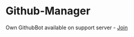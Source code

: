 # Github-Manager

Own GithubBot available on support server - [Join](https://discord.gg/HUEf6n3hsw)

